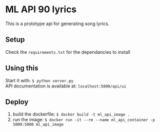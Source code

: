 # ML API 90 lyrics
This is a prototype api for generating song lyrics.

## Setup
Check the `requirements.txt` for the dependancies to install

## Using this 
Start it with: `$ python server.py`  
API documentation is available at: `localhost:5000/api/ui`

## Deploy
1. build the dockerfile: `$ docker build -t ml_api_image .`
2. run the image: `$ docker run -it --rm --name ml_api_container -p 5000:5000 ml_api_image`
